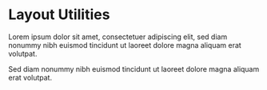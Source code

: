 # Layout Utilities

Lorem ipsum dolor sit amet, consectetuer adipiscing elit, sed diam nonummy nibh euismod tincidunt ut laoreet dolore magna aliquam erat volutpat.

Sed diam nonummy nibh euismod tincidunt ut laoreet dolore magna aliquam erat volutpat.